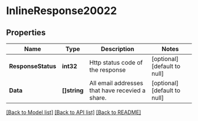 # InlineResponse20022

## Properties
Name | Type | Description | Notes
------------ | ------------- | ------------- | -------------
**ResponseStatus** | **int32** | Http status code of the response | [optional] [default to null]
**Data** | **[]string** | All email addresses that have recevied a share.  | [optional] [default to null]

[[Back to Model list]](../README.md#documentation-for-models) [[Back to API list]](../README.md#documentation-for-api-endpoints) [[Back to README]](../README.md)

